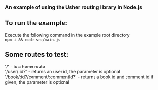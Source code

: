 ### An example of using the Usher routing library in Node.js

## To run the example:
Execute the following command in the example root directory </br>
` npm i && node src/main.js `

## Some routes to test:
'/' - is a home route </br>
'/user/:id?' - returns an user id, the parameter is optional </br>
'/book/:id?/comment/:commentId?' - returns a book id and comment id if given, the parameter is optional

